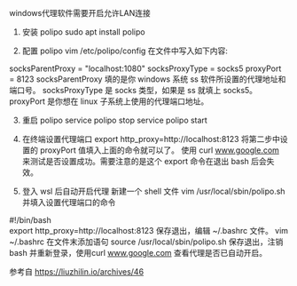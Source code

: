 windows代理软件需要开启允许LAN连接

1. 安装 polipo
sudo apt install polipo

2. 配置 polipo
vim /etc/polipo/config
在文件中写入如下内容:

socksParentProxy = "localhost:1080"
socksProxyType = socks5
proxyPort = 8123
socksParentProxy 填的是你 windows 系统 ss 软件所设置的代理地址和端口号。
socksProxyType 是 socks 类型，如果是 ss 就填上 socks5。
proxyPort 是你想在 linux 子系统上使用的代理端口地址。

3. 重启 polipo
service polipo stop 
service polipo start 
4. 在终端设置代理端口
export http_proxy=http://localhost:8123
将第二步中设置的 proxyPort 值填入上面的命令就可以了。 使用 curl www.google.com 来测试是否设置成功。需要注意的是这个 export 命令在退出 bash 后会失效。

5. 登入 wsl 后自动开启代理
新建一个 shell 文件
vim /usr/local/sbin/polipo.sh
并填入设置代理端口的命令

#!/bin/bash  
export http_proxy=http://localhost:8123
保存退出，编辑 ~/.bashrc 文件。
vim ~/.bashrc
在文件末添加语句
source /usr/local/sbin/polipo.sh
保存退出，注销 bash 并重新登录，使用curl www.google.com 查看代理是否已自动开启。

参考自 https://liuzhilin.io/archives/46